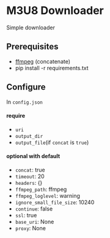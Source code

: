 # M3U8 Downloader

Simple downloader

## Prerequisites

* [ffmpeg](https://www.ffmpeg.org/) (concatenate)
* pip install -r requirements.txt

## Configure

In `config.json`

#### require

* `uri`
* `output_dir`
* `output_file`(if `concat` is `true`)

#### optional with default

* `concat`: true
* `timeout`: 20
* `headers`: {}
* `ffmpeg_path`: ffmpeg
* `ffmpeg_loglevel`: warning
* `ignore_small_file_size`: 10240
* `continue`: false
* `ssl`: true
* `base_uri`: None
* `proxy`: None
